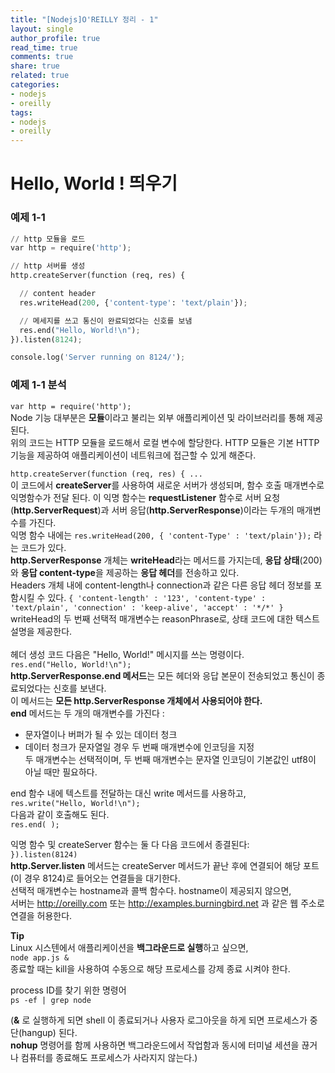 ```yaml
---
title: "[Nodejs]O'REILLY 정리 - 1"
layout: single
author_profile: true
read_time: true
comments: true
share: true
related: true
categories:
- nodejs
- oreilly
tags:
- nodejs
- oreilly
---
```


# Hello, World ! 띄우기
### 예제 1-1
```python
// http 모듈을 로드
var http = require('http');

// http 서버를 생성
http.createServer(function (req, res) {	

  // content header
  res.writeHead(200, {'content-type': 'text/plain'});

  // 메세지를 쓰고 통신이 완료되었다는 신호를 보냄
  res.end("Hello, World!\n");
}).listen(8124);

console.log('Server running on 8124/');
```

### 예제 1-1 분석

`var http = require('http');`   
Node 기능 대부분은 **모듈**이라고 불리는 외부 애플리케이션 및 라이브러리를 통해 제공된다.   
위의 코드는 HTTP 모듈을 로드해서 로컬 변수에 할당한다. HTTP 모듈은 기본 HTTP 기능을 제공하여 애플리케이션이 네트워크에 접근할 수 있게 해준다.   

`http.createServer(function (req, res) { ...`   
이 코드에서 **createServer**를 사용하여 새로운 서버가 생성되며, 함수 호출 매개변수로 익명함수가 전달 된다. 이 익명 함수는 **requestListener** 함수로 서버 요청(**http.ServerRequest**)과 서버 응답(**http.ServerResponse**)이라는 두개의 매개변수를 가진다.   
익명 함수 내에는 `res.writeHead(200, { 'content-Type' : 'text/plain'});` 라는 코드가 있다.   
**http.ServerResponse** 개체는 **writeHead**라는 메서드를 가지는데, **응답 상태**(200)와 **응답 content-type**을 제공하는 **응답 헤더**를 전송하고 있다.   
Headers 개체 내에 content-length나 connection과 같은 다른 응답 헤더 정보를 포함시킬 수 있다.
`
	{ 'content-length' : '123',
	   'content-type' : 'text/plain',
   	'connection' : 'keep-alive',
	  'accept' : '*/*' }
`
writeHead의 두 번째 선택적 매개변수는 reasonPhrase로, 상태 코드에 대한 텍스트 설명을 제공한다.   
<br/>
헤더 생성 코드 다음은 "Hello, World!" 메시지를 쓰는 명령이다.   
`res.end("Hello, World!\n");`   
**http.ServerResponse.end 메서드**는 모든 헤더와 응답 본문이 전송되었고 통신이 종료되었다는 신호를 보낸다.   
이 메서드는 **모든 http.ServerResponse 개체에서 사용되어야 한다.**   
**end** 메서드는 두 개의 매개변수를 가진다 :   
* 문자열이나 버퍼가 될 수 있는 데이터 청크   
* 데이터 청크가 문자열일 경우 두 번째 매개변수에 인코딩을 지정   
두 매개변수는 선택적이며, 두 번째 매개변수는 문자열 인코딩이 기본값인 utf8이 아닐 때만 필요하다.   

end 함수 내에 텍스트를 전달하는 대신 write 메서드를 사용하고,   
`res.write("Hello, World!\n");`   
다음과 같이 호출해도 된다.   
`res.end( );`   

익명 함수 및 createServer 함수는 둘 다 다음 코드에서 종결된다:   
`}).listen(8124)`   
**http.Server.listen** 메서드는 createServer 메서드가 끝난 후에 연결되어 해당 포트(이 경우 8124)로 들어오는 연결들을 대기한다.   
선택적 매개변수는 hostname과 콜백 함수다.   hostname이 제공되지 않으면,    
서버는 http://oreilly.com 또는 http://examples.burningbird.net 과 같은 웹 주소로 연결을 허용한다.


**Tip**   
Linux 시스텐에서 애플리케이션을 **백그라운드로 실행**하고 싶으면,   
`node app.js &`   
종료할 때는 kill을 사용하여 수동으로 해당 프로세스를 강제 종료 시켜야 한다.   

process ID를 찾기 위한 명령어   
`ps -ef | grep node`   

(**&** 로 실행하게 되면 shell 이 종료되거나 사용자 로그아웃을 하게 되면 프로세스가 중단(hangup) 된다.   
**nohup** 명령어를 함께 사용하면 백그라운드에서 작업함과 동시에 터미널 세션을 끊거나 컴퓨터를 종료해도 프로세스가 사라지지 않는다.)